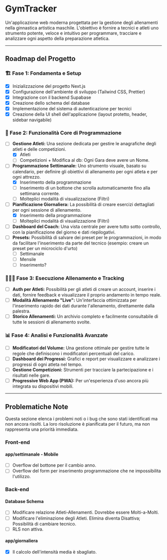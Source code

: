 # GymTracker

Un'applicazione web moderna progettata per la gestione degli allenamenti nella ginnastica artistica maschile. L'obiettivo è fornire a tecnici e atleti uno strumento potente, veloce e intuitivo per programmare, tracciare e analizzare ogni aspetto della preparazione atletica.

---

## Roadmap del Progetto

### 🏗️ Fase 1: Fondamenta e Setup

- [x] Inizializzazione del progetto Next.js
- [x] Configurazione dell'ambiente di sviluppo (Tailwind CSS, Prettier)
- [x] Integrazione con il backend Supabase
- [x] Creazione dello schema del database
- [x] Implementazione del sistema di autenticazione per tecnici
- [x] Creazione della UI shell dell'applicazione (layout protetto, header, sidebar navigabile)

### 🎯 Fase 2: Funzionalità Core di Programmazione

- [ ] **Gestione Atleti:** Una sezione dedicata per gestire le anagrafiche degli atleti e delle competizioni.
  - [x] Atleti
  - [ ] Competizioni + Modifica al db: Ogni Gara deve avere un Nome.
- [ ] **Programmazione Settimanale:** Uno strumento visuale, basato su calendario, per definire gli obiettivi di allenamento per ogni atleta e per ogni attrezzo.
  - [x] Inserimento della programmazione
  - [ ] Inserimento di un bottone che scrolla automaticamente fino alla settimana corrente.
  - [ ] Molteplici modalità di visualizzazione (Filtri)
- [ ] **Pianificazione Giornaliera:** La possibilità di creare esercizi dettagliati per ogni sessione di allenamento.
  - [x] Inserimento della programmazione
  - [ ] Molteplici modalità di visualizzazione (Filtri)
- [ ] **Dashboard del Coach:** Una vista centrale per avere tutto sotto controllo, con la pianificazione del giorno e dati riepilogativi.
- [ ] **Presets:** Possibilità di salvare dei preset per le programmazioni, in modo da facilitare l'inserimento da parte del tecnico (esempio: creare un preset per un microciclo d'urto)
  - [ ] Settimanale
  - [ ] Mensile
  - [ ] Inserimento?

### 🤸🏻‍♂️ Fase 3: Esecuzione Allenamento e Tracking

- [ ] **Auth per Atleti:** Possibilità per gli atleti di creare un account, inserire i dati, fornire feedback e visualizzare il proprio andamento in tempo reale.
- [ ] **Modalità Allenamento "Live":** Un'interfaccia ottimizzata per l'inserimento rapido dei dati durante l'allenamento, direttamente dalla palestra.
- [ ] **Storico Allenamenti:** Un archivio completo e facilmente consultabile di tutte le sessioni di allenamento svolte.

### 📊 Fase 4: Analisi e Funzionalità Avanzate

- [ ] **Modificatori del Volume:** Una gestione ottimale per gestire tutte le regole che definiscono i modificatori percentuali del carico.
- [ ] **Dashboard dei Progressi:** Grafici e report per visualizzare e analizzare i progressi di ogni atleta nel tempo.
- [ ] **Gestione Competizioni:** Strumenti per tracciare la partecipazione e i risultati nelle gare.
- [ ] **Progressive Web App (PWA):** Per un'esperienza d'uso ancora più integrata su dispositivi mobili.

---

## Problematiche Note

Questa sezione elenca i problemi noti o i bug che sono stati identificati ma non ancora risolti. La loro risoluzione è pianificata per il futuro, ma non rappresenta una priorità immediata.

### Front-end

#### app/settimanale - Mobile

- [ ] Overflow del bottone per il cambio anno.
- [ ] Overflow del form per inserimento programmazione che ne impossibilita l'utilizzo.

### Back-end

#### Database Schema

- [ ] Modificare relazione Atleti-Allenamenti. Dovrebbe essere Molti-a-Molti.
- [ ] Modificare l'eliminazione degli Atleti. Elimina diventa Disattiva; Possibilità di cambiare tecnico.
- [ ] RLS non attiva.

#### app/giornaliera

- [x] Il calcolo dell'intensità media è sbagliato.
